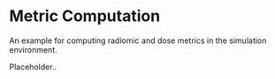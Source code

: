 # Metric Computation

An example for computing radiomic and dose metrics in the simulation environment.

Placeholder..
